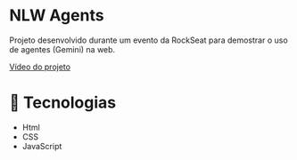 # NLW Agents

Projeto desenvolvido durante um evento da RockSeat para demostrar o uso de agentes (Gemini) na web.

 [Vídeo do projeto](https://youtu.be/EhNJEqvBuDM)

# 🚀 Tecnologias 
- Html
- CSS
- JavaScript



